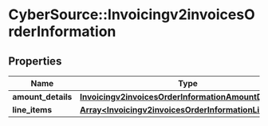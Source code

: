 # CyberSource::Invoicingv2invoicesOrderInformation

## Properties
Name | Type | Description | Notes
------------ | ------------- | ------------- | -------------
**amount_details** | [**Invoicingv2invoicesOrderInformationAmountDetails**](Invoicingv2invoicesOrderInformationAmountDetails.md) |  | [optional] 
**line_items** | [**Array&lt;Invoicingv2invoicesOrderInformationLineItems&gt;**](Invoicingv2invoicesOrderInformationLineItems.md) |  | [optional] 


